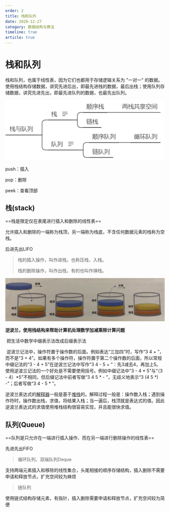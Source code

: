 ```yaml
---
order: 2
title: 栈和队列
date: 2020-12-27
category: 数据结构与算法
timeline: true
article: true
---
```


# 栈和队列

栈和队列，也属于线性表，因为它们也都用于存储逻辑关系为 "一对一" 的数据。使用栈结构存储数据，讲究先进后出，即最先进栈的数据，最后出栈；使用队列存储数据，讲究先进先出，即最先进队列的数据，也最先出队列。

![](https://raw.githubusercontent.com/du-mozzie/PicGo/master/images/image-20210513125707472.png)

push：插入

pop：删除

peek：查看顶部

## 栈(stack)

==栈是限定仅在表尾进行插入和删除的线性表==

允许插入和删除的一端称为栈顶，另一端称为栈底，不含任何数据元素的栈称为空栈。

后进先出LIFO

>   栈的插入操作，叫作进栈，也称压栈、入栈。
>
>   栈的删除操作，叫作出栈，有的也叫作弹栈。

![](https://raw.githubusercontent.com/du-mozzie/PicGo/master/images/image-20210419215326952.png)

**逆波兰，使用栈结构来帮助计算机处理数学加减乘除计算问题**

​	把生活中数学中缀表示法改成后缀表示法

​	逆波兰记法中，操作符置于操作数的后面。例如表达“三加四”时，写作“3 4 + ”，而不是“3 + 4”。如果有多个操作符，操作符置于第二个操作数的后面，所以常规中缀记法的“3 - 4 + 5”在逆波兰记法中写作“3 4 - 5 + ”：先3减去4，再加上5。使用逆波兰记法的一个好处是不需要使用括号。例如中缀记法中“3 - 4 * 5”与“（3 - 4）*5”不相同，但后缀记法中前者写做“3 4 5 * - ”，无歧义地表示“3 (4 5 *) -”；后者写做“3 4 - 5 * ”。

逆波兰表达式的[解释器](https://zh.wikipedia.org/wiki/解释器)一般是基于[堆栈](https://zh.wikipedia.org/wiki/堆栈)的。解释过程一般是：操作数入栈；遇到操作符时，操作数出栈，求值，将结果入栈；当一遍后，栈顶就是表达式的值。因此逆波兰表达式的求值使用堆栈结构很容易实现，并且能很快求值。

## 队列(Queue)

==队列是只允许在一端进行插入操作、而在另一端进行删除操作的线性表==

先进先出FIFO

>   循环队列、双端队列Deque

支持两端元素插入和移除的线性集合，头尾相接的顺序存储结构，插入删除不需要申请和释放节点，扩充空间较为麻烦

>   链队列

使用链式结构存储元素，有指针，插入删除需要申请和释放节点，扩充空间较为简便